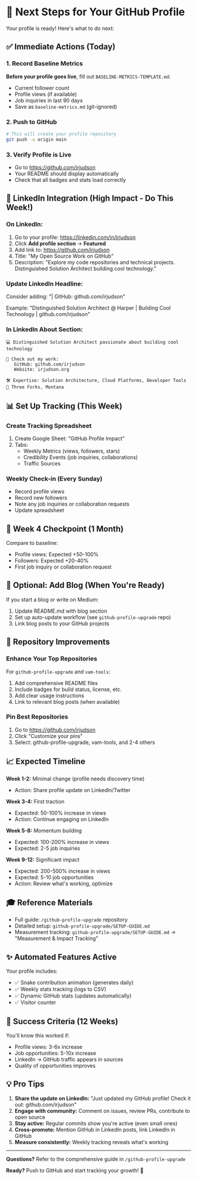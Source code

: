 # 🚀 Next Steps for Your GitHub Profile

Your profile is ready! Here's what to do next:

## ✅ Immediate Actions (Today)

### 1. Record Baseline Metrics
**Before your profile goes live**, fill out `BASELINE-METRICS-TEMPLATE.md`:
- Current follower count
- Profile views (if available)
- Job inquiries in last 90 days
- Save as `baseline-metrics.md` (git-ignored)

### 2. Push to GitHub
```bash
# This will create your profile repository
git push -u origin main
```

### 3. Verify Profile is Live
- Go to https://github.com/irjudson
- Your README should display automatically
- Check that all badges and stats load correctly

## 🔗 LinkedIn Integration (High Impact - Do This Week!)

### On LinkedIn:
1. Go to your profile: https://linkedin.com/in/irjudson
2. Click **Add profile section** → **Featured**
3. Add link to: https://github.com/irjudson
4. Title: "My Open Source Work on GitHub"
5. Description: "Explore my code repositories and technical projects. Distinguished Solution Architect building cool technology."

### Update LinkedIn Headline:
Consider adding: "| GitHub: github.com/irjudson"

Example: "Distinguished Solution Architect @ Harper | Building Cool Technology | github.com/irjudson"

### In LinkedIn About Section:
```
💻 Distinguished Solution Architect passionate about building cool technology

🔨 Check out my work:
   GitHub: github.com/irjudson
   Website: irjudson.org

🛠️ Expertise: Solution Architecture, Cloud Platforms, Developer Tools
📍 Three Forks, Montana
```

## 📊 Set Up Tracking (This Week)

### Create Tracking Spreadsheet
1. Create Google Sheet: "GitHub Profile Impact"
2. Tabs:
   - Weekly Metrics (views, followers, stars)
   - Credibility Events (job inquiries, collaborations)
   - Traffic Sources

### Weekly Check-in (Every Sunday)
- Record profile views
- Record new followers
- Note any job inquiries or collaboration requests
- Update spreadsheet

## 🎯 Week 4 Checkpoint (1 Month)

Compare to baseline:
- Profile views: Expected +50-100%
- Followers: Expected +20-40%
- First job inquiry or collaboration request

## 📝 Optional: Add Blog (When You're Ready)

If you start a blog or write on Medium:
1. Update README.md with blog section
2. Set up auto-update workflow (see `github-profile-upgrade` repo)
3. Link blog posts to your GitHub projects

## 🔧 Repository Improvements

### Enhance Your Top Repositories
For `github-profile-upgrade` and `vam-tools`:
1. Add comprehensive README files
2. Include badges for build status, license, etc.
3. Add clear usage instructions
4. Link to relevant blog posts (when available)

### Pin Best Repositories
1. Go to https://github.com/irjudson
2. Click "Customize your pins"
3. Select: github-profile-upgrade, vam-tools, and 2-4 others

## 📈 Expected Timeline

**Week 1-2:** Minimal change (profile needs discovery time)
- Action: Share profile update on LinkedIn/Twitter

**Week 3-4:** First traction
- Expected: 50-100% increase in views
- Action: Continue engaging on LinkedIn

**Week 5-8:** Momentum building
- Expected: 100-200% increase in views
- Expected: 2-5 job inquiries

**Week 9-12:** Significant impact
- Expected: 200-500% increase in views
- Expected: 5-10 job opportunities
- Action: Review what's working, optimize

## 🎓 Reference Materials

- Full guide: `/github-profile-upgrade` repository
- Detailed setup: `github-profile-upgrade/SETUP-GUIDE.md`
- Measurement tracking: `github-profile-upgrade/SETUP-GUIDE.md` → "Measurement & Impact Tracking"

## ✨ Automated Features Active

Your profile includes:
- ✅ Snake contribution animation (generates daily)
- ✅ Weekly stats tracking (logs to CSV)
- ✅ Dynamic GitHub stats (updates automatically)
- ✅ Visitor counter

## 🎯 Success Criteria (12 Weeks)

You'll know this worked if:
- Profile views: 3-6x increase
- Job opportunities: 5-10x increase
- LinkedIn → GitHub traffic appears in sources
- Quality of opportunities improves

## 💡 Pro Tips

1. **Share the update on LinkedIn:** "Just updated my GitHub profile! Check it out: github.com/irjudson"
2. **Engage with community:** Comment on issues, review PRs, contribute to open source
3. **Stay active:** Regular commits show you're active (even small ones)
4. **Cross-promote:** Mention GitHub in LinkedIn posts, link LinkedIn in GitHub
5. **Measure consistently:** Weekly tracking reveals what's working

---

**Questions?** Refer to the comprehensive guide in `/github-profile-upgrade`

**Ready?** Push to GitHub and start tracking your growth! 🚀
